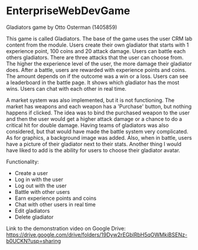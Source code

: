 # EnterpriseWebDevGame

Gladiators game by Otto Osterman (1405859)

This game is called Gladiators. The base of the game uses the user CRM lab content from the module. Users create their own gladiator that starts with 1 experience point, 100 coins and 20 attack damage. Users can battle each others gladiators. There are three attacks that the user can choose from. The higher the experience level of the user, the more damage their gladiator does. After a battle, users are rewarded with experience points and coins. The amount depends on if the outcome was a win or a loss. Users can see a leaderboard in the battle page. It shows which gladiator has the most wins. Users can chat with each other in real time.

A market system was also implemented, but it is not functioning. The market has weapons and each weapon has a 'Purchase' button, but nothing happens if clicked. The idea was to bind the purchased weapon to the user and then the user would get a higher attack damage or a chance to do a critical hit for double damage. Having teams of gladiators was also considered, but that would have made the battle system very complicated. As for graphics, a background image was added. Also, when in battle, users have a picture of their gladiator next to their stats. Another thing I would have liked to add is the ability for users to choose their gladiator avatar.

Functionality:
- Create a user
- Log in with the user
- Log out with the user
- Battle with other users
- Earn experience points and coins
- Chat with other users in real time
- Edit gladiators
- Delete gladiator

Link to the demonstration video on Google Drive:
https://drive.google.com/drive/folders/19Dyw2rEGblRbH5qOWMkiBSENz-b0UCKN?usp=sharing
